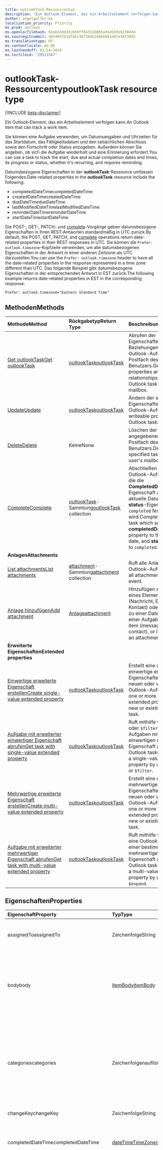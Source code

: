 ```yaml
---
title: outlookTask-Ressourcentyp
description: 'Ein Outlook-Element, das ein Arbeitselement verfolgen kann. '
author: angelgolfer-ms
localization_priority: Priority
ms.prod: outlook
ms.openlocfilehash: 63ab43dd33cb50ff643316865a942659e92304d4
ms.sourcegitcommit: 3d24047b3af46136734de2486b041e67a34f3d83
ms.translationtype: HT
ms.contentlocale: de-DE
ms.lasthandoff: 01/24/2019
ms.locfileid: "29513347"
---
```

# <a name="outlooktask-resource-type"></a><span data-ttu-id="93451-103">outlookTask-Ressourcentyp</span><span class="sxs-lookup"><span data-stu-id="93451-103">outlookTask resource type</span></span>

[!INCLUDE [beta-disclaimer](../../includes/beta-disclaimer.md)]

<span data-ttu-id="93451-104">Ein Outlook-Element, das ein Arbeitselement verfolgen kann.</span><span class="sxs-lookup"><span data-stu-id="93451-104">An Outlook item that can track a work item.</span></span> 

<span data-ttu-id="93451-105">Sie können eine Aufgabe verwenden, um Datumsangaben und Uhrzeiten für das Startdatum, das Fälligkeitsdatum und den tatsächlichen Abschluss sowie den Fortschritt oder Status anzugeben. Außerdem können Sie angeben, ob sich die Aufgabe wiederholt und eine Erinnerung erfordert.</span><span class="sxs-lookup"><span data-stu-id="93451-105">You can use a task to track the start, due and actual completion dates and times, its progress or status, whether it's recurring, and requires reminding.</span></span>

<span data-ttu-id="93451-106">Datumsbezogene Eigenschaften in der **outlookTask**-Ressource umfassen Folgendes:</span><span class="sxs-lookup"><span data-stu-id="93451-106">Date-related properties in the **outlookTask** resource include the following:</span></span>

- <span data-ttu-id="93451-107">completedDateTime</span><span class="sxs-lookup"><span data-stu-id="93451-107">completedDateTime</span></span>
- <span data-ttu-id="93451-108">createdDateTime</span><span class="sxs-lookup"><span data-stu-id="93451-108">createdDateTime</span></span>
- <span data-ttu-id="93451-109">dueDateTime</span><span class="sxs-lookup"><span data-stu-id="93451-109">dueDateTime</span></span>
- <span data-ttu-id="93451-110">lastModifiedDateTime</span><span class="sxs-lookup"><span data-stu-id="93451-110">lastModifiedDateTime</span></span>
- <span data-ttu-id="93451-111">reminderDateTime</span><span class="sxs-lookup"><span data-stu-id="93451-111">reminderDateTime</span></span>
- <span data-ttu-id="93451-112">startDateTime</span><span class="sxs-lookup"><span data-stu-id="93451-112">startDateTime</span></span>

<span data-ttu-id="93451-113">Die POST-, GET-, PATCH- und [complete](../api/outlooktask-complete.md)-Vorgänge geben datumsbezogene Eigenschaften in ihren REST-Antworten standardmäßig in UTC zurück.</span><span class="sxs-lookup"><span data-stu-id="93451-113">By default, the POST, GET, PATCH, and [complete](../api/outlooktask-complete.md) operations return date-related properties in their REST responses in UTC.</span></span> <span data-ttu-id="93451-114">Sie können die `Prefer: outlook.timezone`-Kopfzeile verwenden, um alle datumsbezogenen Eigenschaften in der Antwort in einer anderen Zeitzone als UTC darzustellen.</span><span class="sxs-lookup"><span data-stu-id="93451-114">You can use the `Prefer: outlook.timezone` header to have all the date-related properties in the response represented in a time zone different than UTC.</span></span> <span data-ttu-id="93451-115">Das folgende Beispiel gibt datumsbezogene Eigenschaften in der entsprechenden Antwort in EST zurück:</span><span class="sxs-lookup"><span data-stu-id="93451-115">The following example returns date-related properties in EST in the corresponding response:</span></span>

```
Prefer: outlook.timezone="Eastern Standard Time"
```

## <a name="methods"></a><span data-ttu-id="93451-116">Methoden</span><span class="sxs-lookup"><span data-stu-id="93451-116">Methods</span></span>

| <span data-ttu-id="93451-117">Methode</span><span class="sxs-lookup"><span data-stu-id="93451-117">Method</span></span>           | <span data-ttu-id="93451-118">Rückgabetyp</span><span class="sxs-lookup"><span data-stu-id="93451-118">Return Type</span></span>    |<span data-ttu-id="93451-119">Beschreibung</span><span class="sxs-lookup"><span data-stu-id="93451-119">Description</span></span>|
|:---------------|:--------|:----------|
|[<span data-ttu-id="93451-120">Get outlookTask</span><span class="sxs-lookup"><span data-stu-id="93451-120">Get outlookTask</span></span>](../api/outlooktask-get.md) | [<span data-ttu-id="93451-121">outlookTask</span><span class="sxs-lookup"><span data-stu-id="93451-121">outlookTask</span></span>](outlooktask.md) |<span data-ttu-id="93451-122">Abrufen der Eigenschaften und Beziehungen einer Outlook-Aufgabe im Postfach des Benutzers.</span><span class="sxs-lookup"><span data-stu-id="93451-122">Get the properties and relationships of an Outlook task in the user's mailbox.</span></span>|
|[<span data-ttu-id="93451-123">Update</span><span class="sxs-lookup"><span data-stu-id="93451-123">Update</span></span>](../api/outlooktask-update.md) | [<span data-ttu-id="93451-124">outlookTask</span><span class="sxs-lookup"><span data-stu-id="93451-124">outlookTask</span></span>](outlooktask.md) |<span data-ttu-id="93451-125">Ändern der schreibbaren Eigenschaften einer Outlook-Aufgabe.</span><span class="sxs-lookup"><span data-stu-id="93451-125">Change writeable properties of an Outlook task.</span></span> |
|[<span data-ttu-id="93451-126">Delete</span><span class="sxs-lookup"><span data-stu-id="93451-126">Delete</span></span>](../api/outlooktask-delete.md) | <span data-ttu-id="93451-127">Keine</span><span class="sxs-lookup"><span data-stu-id="93451-127">None</span></span> |<span data-ttu-id="93451-128">Löschen der angegebenen Aufgabe im Postfach des Benutzers.</span><span class="sxs-lookup"><span data-stu-id="93451-128">Delete the specified task in the user's mailbox.</span></span> |
|[<span data-ttu-id="93451-129">Complete</span><span class="sxs-lookup"><span data-stu-id="93451-129">Complete</span></span>](../api/outlooktask-complete.md)|<span data-ttu-id="93451-130">[outlookTask](outlooktask.md)-Sammlung</span><span class="sxs-lookup"><span data-stu-id="93451-130">[outlookTask](outlooktask.md) collection</span></span>|<span data-ttu-id="93451-131">Abschließen einer Outlook-Aufgabe, durch die die **CompletedDateTime**-Eigenschaft auf das aktuelle Datum und die **status**-Eigenschaft auf `completed` festgelegt wird.</span><span class="sxs-lookup"><span data-stu-id="93451-131">Complete an Outlook task which sets the **completedDateTime** property to the current date, and **status** property to `completed`.</span></span>|
|<span data-ttu-id="93451-132">**Anlagen**</span><span class="sxs-lookup"><span data-stu-id="93451-132">**Attachments**</span></span>| | |
|[<span data-ttu-id="93451-133">List attachments</span><span class="sxs-lookup"><span data-stu-id="93451-133">List attachments</span></span>](../api/outlooktask-list-attachments.md) |<span data-ttu-id="93451-134">[attachment](attachment.md)-Sammlung</span><span class="sxs-lookup"><span data-stu-id="93451-134">[attachment](attachment.md) collection</span></span>| <span data-ttu-id="93451-135">Ruft alle Anlagen für eine Outlook-Aufgabe ab.</span><span class="sxs-lookup"><span data-stu-id="93451-135">Get all attachments on an event.</span></span>|
|[<span data-ttu-id="93451-136">Anlage hinzufügen</span><span class="sxs-lookup"><span data-stu-id="93451-136">Add attachment</span></span>](../api/outlooktask-post-attachments.md) |[<span data-ttu-id="93451-137">Anlage</span><span class="sxs-lookup"><span data-stu-id="93451-137">attachment</span></span>](attachment.md)| <span data-ttu-id="93451-138">Hinzufügen einer Datei, eines Elements (Nachricht, Ereignis oder Kontakt) oder eines Links zu einer Datei als Anlage einer Aufgabe.</span><span class="sxs-lookup"><span data-stu-id="93451-138">Add a file, item (message, event or contact), or link to a file as an attachment to a task.</span></span>|
|<span data-ttu-id="93451-139">**Erweiterte Eigenschaften**</span><span class="sxs-lookup"><span data-stu-id="93451-139">**Extended properties**</span></span>| | |
|[<span data-ttu-id="93451-140">Einwertige erweiterte Eigenschaft erstellen</span><span class="sxs-lookup"><span data-stu-id="93451-140">Create single-value extended property</span></span>](../api/singlevaluelegacyextendedproperty-post-singlevalueextendedproperties.md) |[<span data-ttu-id="93451-141">outlookTask</span><span class="sxs-lookup"><span data-stu-id="93451-141">outlookTask</span></span>](outlooktask.md)  |<span data-ttu-id="93451-142">Erstellt eine oder mehrere einwertige erweiterte Eigenschaften in einer neuen oder vorhandenen Outlook-Aufgabe.</span><span class="sxs-lookup"><span data-stu-id="93451-142">Create one or more single-value extended properties in a new or existing Outlook task.</span></span>   |
|[<span data-ttu-id="93451-143">Aufgabe mit erweiterter einwertiger Eigenschaft abrufen</span><span class="sxs-lookup"><span data-stu-id="93451-143">Get task with single-value extended property</span></span>](../api/singlevaluelegacyextendedproperty-get.md)  | [<span data-ttu-id="93451-144">outlookTask</span><span class="sxs-lookup"><span data-stu-id="93451-144">outlookTask</span></span>](outlooktask.md) | <span data-ttu-id="93451-145">Ruft mithilfe von `$expand` oder `$filter` Outlook-Aufgaben mit einer einwertigen erweiterten Eigenschaft ab.</span><span class="sxs-lookup"><span data-stu-id="93451-145">Get Outlook tasks that contain a single-value extended property by using `$expand` or `$filter`.</span></span> |
|[<span data-ttu-id="93451-146">Mehrwertige erweiterte Eigenschaft erstellen</span><span class="sxs-lookup"><span data-stu-id="93451-146">Create multi-value extended property</span></span>](../api/multivaluelegacyextendedproperty-post-multivalueextendedproperties.md) | [<span data-ttu-id="93451-147">outlookTask</span><span class="sxs-lookup"><span data-stu-id="93451-147">outlookTask</span></span>](outlooktask.md) | <span data-ttu-id="93451-148">Erstellt eine oder mehrere mehrwertige erweiterte Eigenschaften in einer neuen oder vorhandenen Outlook-Aufgabe.</span><span class="sxs-lookup"><span data-stu-id="93451-148">Create one or more multi-value extended properties in a new or existing Outlook task.</span></span>  |
|[<span data-ttu-id="93451-149">Aufgabe mit erweiterter mehrwertiger Eigenschaft abrufen</span><span class="sxs-lookup"><span data-stu-id="93451-149">Get task with multi-value extended property</span></span>](../api/multivaluelegacyextendedproperty-get.md)  | [<span data-ttu-id="93451-150">outlookTask</span><span class="sxs-lookup"><span data-stu-id="93451-150">outlookTask</span></span>](outlooktask.md) | <span data-ttu-id="93451-151">Ruft mithilfe von `$expand` eine Outlook-Aufgabe mit einer bestimmten mehrwertigen erweiterten Eigenschaft ab.</span><span class="sxs-lookup"><span data-stu-id="93451-151">Get an Outlook task that contains a multi-value extended property by using `$expand`.</span></span> |

## <a name="properties"></a><span data-ttu-id="93451-152">Eigenschaften</span><span class="sxs-lookup"><span data-stu-id="93451-152">Properties</span></span>
| <span data-ttu-id="93451-153">Eigenschaft</span><span class="sxs-lookup"><span data-stu-id="93451-153">Property</span></span>     | <span data-ttu-id="93451-154">Typ</span><span class="sxs-lookup"><span data-stu-id="93451-154">Type</span></span>   |<span data-ttu-id="93451-155">Beschreibung</span><span class="sxs-lookup"><span data-stu-id="93451-155">Description</span></span>|
|:---------------|:--------|:----------|
|<span data-ttu-id="93451-156">assignedTo</span><span class="sxs-lookup"><span data-stu-id="93451-156">assignedTo</span></span>|<span data-ttu-id="93451-157">Zeichenfolge</span><span class="sxs-lookup"><span data-stu-id="93451-157">String</span></span>|<span data-ttu-id="93451-158">Der Name der Person, der die Aufgabe zugewiesen wurde.</span><span class="sxs-lookup"><span data-stu-id="93451-158">The name of the person who has been assigned the task.</span></span>|
|<span data-ttu-id="93451-159">body</span><span class="sxs-lookup"><span data-stu-id="93451-159">body</span></span>|[<span data-ttu-id="93451-160">itemBody</span><span class="sxs-lookup"><span data-stu-id="93451-160">itemBody</span></span>](itembody.md)|<span data-ttu-id="93451-161">Der Aufgabentext, der in der Regel Informationen zu der Aufgabe enthält.</span><span class="sxs-lookup"><span data-stu-id="93451-161">The task body that typically contains information about the task.</span></span> <span data-ttu-id="93451-162">Beachten Sie, dass nur der HTML-Typ unterstützt wird.</span><span class="sxs-lookup"><span data-stu-id="93451-162">Note that only HTML type is supported.</span></span>|
|<span data-ttu-id="93451-163">categories</span><span class="sxs-lookup"><span data-stu-id="93451-163">categories</span></span>|<span data-ttu-id="93451-164">Zeichenfolgenauflistung</span><span class="sxs-lookup"><span data-stu-id="93451-164">String collection</span></span>|<span data-ttu-id="93451-165">Die Kategorien, die mit der Aufgabe verknüpft sind.</span><span class="sxs-lookup"><span data-stu-id="93451-165">The categories associated with the task.</span></span> <span data-ttu-id="93451-166">Jede Kategorie entspricht der **displayName**-Eigenschaft einer vom Benutzer definierten [outlookCategory](outlookcategory.md).</span><span class="sxs-lookup"><span data-stu-id="93451-166">Each category corresponds to the **displayName** property of an [outlookCategory](outlookcategory.md) that the user has defined.</span></span>|
|<span data-ttu-id="93451-167">changeKey</span><span class="sxs-lookup"><span data-stu-id="93451-167">changeKey</span></span>|<span data-ttu-id="93451-168">Zeichenfolge</span><span class="sxs-lookup"><span data-stu-id="93451-168">String</span></span>|<span data-ttu-id="93451-169">Version der Aufgabe.</span><span class="sxs-lookup"><span data-stu-id="93451-169">The version of the task.</span></span>|
|<span data-ttu-id="93451-170">completedDateTime</span><span class="sxs-lookup"><span data-stu-id="93451-170">completedDateTime</span></span>|[<span data-ttu-id="93451-171">dateTimeTimeZone</span><span class="sxs-lookup"><span data-stu-id="93451-171">dateTimeTimeZone</span></span>](datetimetimezone.md)|<span data-ttu-id="93451-172">Das Datum in der angegebenen Zeitzone, an dem die Aufgabe abgeschlossen wurde.</span><span class="sxs-lookup"><span data-stu-id="93451-172">The date in the specified time zone that the task was finished.</span></span>|
|<span data-ttu-id="93451-173">createdDateTime</span><span class="sxs-lookup"><span data-stu-id="93451-173">createdDateTime</span></span>|<span data-ttu-id="93451-174">DateTimeOffset</span><span class="sxs-lookup"><span data-stu-id="93451-174">DateTimeOffset</span></span>|<span data-ttu-id="93451-175">Das Datum und die Uhrzeit der Erstellung der Aufgabe.</span><span class="sxs-lookup"><span data-stu-id="93451-175">The date and time when the task was created.</span></span> <span data-ttu-id="93451-176">Die Standardeinstellung ist UTC.</span><span class="sxs-lookup"><span data-stu-id="93451-176">By default, it is in UTC.</span></span> <span data-ttu-id="93451-177">Sie können eine benutzerdefinierte Zeitzone im Anforderungsheader bereitstellen.</span><span class="sxs-lookup"><span data-stu-id="93451-177">You can provide a custom time zone in the request header.</span></span> <span data-ttu-id="93451-178">Der Wert der Eigenschaft verwendet das ISO 8601-Format.</span><span class="sxs-lookup"><span data-stu-id="93451-178">The property value uses ISO 8601 format.</span></span> <span data-ttu-id="93451-179">Mitternacht UTC-Zeit am 1. Januar 2014 würde z. B. wie folgt aussehen: `'2014-01-01T00:00:00Z'`.</span><span class="sxs-lookup"><span data-stu-id="93451-179">For example, midnight UTC on Jan 1, 2014 would look like this: `'2014-01-01T00:00:00Z'`.</span></span>|
|<span data-ttu-id="93451-180">dueDateTime</span><span class="sxs-lookup"><span data-stu-id="93451-180">dueDateTime</span></span>|[<span data-ttu-id="93451-181">dateTimeTimeZone</span><span class="sxs-lookup"><span data-stu-id="93451-181">dateTimeTimeZone</span></span>](datetimetimezone.md)|<span data-ttu-id="93451-182">Das Datum in der angegebenen Zeitzone, in der die Aufgabe abgeschlossen werden soll.</span><span class="sxs-lookup"><span data-stu-id="93451-182">The date in the specified time zone that the task is to be finished.</span></span>|
|<span data-ttu-id="93451-183">hasAttachments</span><span class="sxs-lookup"><span data-stu-id="93451-183">hasAttachments</span></span>|<span data-ttu-id="93451-184">Boolescher Wert</span><span class="sxs-lookup"><span data-stu-id="93451-184">Boolean</span></span>|<span data-ttu-id="93451-185">„true“, wenn die Aufgabe Anlagen hat.</span><span class="sxs-lookup"><span data-stu-id="93451-185">Set to true if the task has attachments.</span></span>|
|<span data-ttu-id="93451-186">id</span><span class="sxs-lookup"><span data-stu-id="93451-186">id</span></span>|<span data-ttu-id="93451-187">Zeichenfolge</span><span class="sxs-lookup"><span data-stu-id="93451-187">String</span></span>|<span data-ttu-id="93451-188">Der eindeutige Bezeichner der Aufgabe.</span><span class="sxs-lookup"><span data-stu-id="93451-188">The unique identifier of the task.</span></span> <span data-ttu-id="93451-189">Schreibgeschützt.</span><span class="sxs-lookup"><span data-stu-id="93451-189">Read-only.</span></span>|
|<span data-ttu-id="93451-190">importance</span><span class="sxs-lookup"><span data-stu-id="93451-190">importance</span></span>|<span data-ttu-id="93451-191">Zeichenfolge</span><span class="sxs-lookup"><span data-stu-id="93451-191">string</span></span>|<span data-ttu-id="93451-192">Die Wichtigkeit des Ereignisses.</span><span class="sxs-lookup"><span data-stu-id="93451-192">The importance of the event.</span></span> <span data-ttu-id="93451-193">Mögliche Werte sind: `low`, `normal` und `high`.</span><span class="sxs-lookup"><span data-stu-id="93451-193">Possible values are: `low`, `normal`, `high`.</span></span>|
|<span data-ttu-id="93451-194">isReminderOn</span><span class="sxs-lookup"><span data-stu-id="93451-194">isReminderOn</span></span>|<span data-ttu-id="93451-195">Boolescher Wert</span><span class="sxs-lookup"><span data-stu-id="93451-195">Boolean</span></span>|<span data-ttu-id="93451-196">„true“, wenn eingestellt ist, dass der Benutzer an die Aufgabe erinnert werden soll.</span><span class="sxs-lookup"><span data-stu-id="93451-196">Set to true if an alert is set to remind the user of the event.</span></span>|
|<span data-ttu-id="93451-197">lastModifiedDateTime</span><span class="sxs-lookup"><span data-stu-id="93451-197">lastModifiedDateTime</span></span>|<span data-ttu-id="93451-198">DateTimeOffset</span><span class="sxs-lookup"><span data-stu-id="93451-198">DateTimeOffset</span></span>|<span data-ttu-id="93451-199">Datum und Uhrzeit der letzten Änderung der Aufgabe.</span><span class="sxs-lookup"><span data-stu-id="93451-199">The date and time when the task was last modified.</span></span> <span data-ttu-id="93451-200">Die Standardeinstellung ist UTC.</span><span class="sxs-lookup"><span data-stu-id="93451-200">By default, it is in UTC.</span></span> <span data-ttu-id="93451-201">Sie können eine benutzerdefinierte Zeitzone im Anforderungsheader bereitstellen.</span><span class="sxs-lookup"><span data-stu-id="93451-201">You can provide a custom time zone in the request header.</span></span> <span data-ttu-id="93451-202">Der Eigenschaftswert verwendet das ISO 8601-Format, und die Angabe erfolgt immer in UTC-Zeit.</span><span class="sxs-lookup"><span data-stu-id="93451-202">The property value uses ISO 8601 format and is always in UTC time.</span></span> <span data-ttu-id="93451-203">Mitternacht UTC-Zeit am 1. Januar 2014 würde z. B. wie folgt aussehen: `'2014-01-01T00:00:00Z'`.</span><span class="sxs-lookup"><span data-stu-id="93451-203">For example, midnight UTC on Jan 1, 2014 would look like this: `'2014-01-01T00:00:00Z'`.</span></span>|
|<span data-ttu-id="93451-204">owner</span><span class="sxs-lookup"><span data-stu-id="93451-204">owner</span></span>|<span data-ttu-id="93451-205">Zeichenfolge</span><span class="sxs-lookup"><span data-stu-id="93451-205">String</span></span>|<span data-ttu-id="93451-206">Der Name der Person, die die Aufgabe erstellt hat.</span><span class="sxs-lookup"><span data-stu-id="93451-206">The name of the person who created the task.</span></span>|
|<span data-ttu-id="93451-207">parentFolderId</span><span class="sxs-lookup"><span data-stu-id="93451-207">parentFolderId</span></span>|<span data-ttu-id="93451-208">Zeichenfolge</span><span class="sxs-lookup"><span data-stu-id="93451-208">String</span></span>|<span data-ttu-id="93451-209">Der eindeutige Bezeichner für den übergeordneten Ordner der Aufgabe.</span><span class="sxs-lookup"><span data-stu-id="93451-209">The unique identifier for the task's parent folder.</span></span>|
|<span data-ttu-id="93451-210">recurrence</span><span class="sxs-lookup"><span data-stu-id="93451-210">recurrence</span></span>|[<span data-ttu-id="93451-211">patternedRecurrence</span><span class="sxs-lookup"><span data-stu-id="93451-211">patternedRecurrence</span></span>](patternedrecurrence.md)|<span data-ttu-id="93451-212">Das Serienmuster für die Aufgabe.</span><span class="sxs-lookup"><span data-stu-id="93451-212">The recurrence pattern for the task.</span></span>|
|<span data-ttu-id="93451-213">reminderDateTime</span><span class="sxs-lookup"><span data-stu-id="93451-213">reminderDateTime</span></span>|[<span data-ttu-id="93451-214">dateTimeTimeZone</span><span class="sxs-lookup"><span data-stu-id="93451-214">dateTimeTimeZone</span></span>](datetimetimezone.md)|<span data-ttu-id="93451-215">Datum und Uhrzeit für eine Erinnerung der Aufgabe.</span><span class="sxs-lookup"><span data-stu-id="93451-215">The date and time for a reminder alert of the task to occur.</span></span>|
|<span data-ttu-id="93451-216">sensitivity</span><span class="sxs-lookup"><span data-stu-id="93451-216">sensitivity</span></span>|<span data-ttu-id="93451-217">Zeichenfolge</span><span class="sxs-lookup"><span data-stu-id="93451-217">string</span></span>|<span data-ttu-id="93451-218">Gibt den Grad des Datenschutzes für die Aufgabe an.</span><span class="sxs-lookup"><span data-stu-id="93451-218">Indicates the level of privacy for the task.</span></span> <span data-ttu-id="93451-219">Mögliche Werte: `normal`, `personal`, `private`, `confidential`</span><span class="sxs-lookup"><span data-stu-id="93451-219">Possible values are: `normal`, `personal`, `private`, `confidential`.</span></span>|
|<span data-ttu-id="93451-220">startDateTime</span><span class="sxs-lookup"><span data-stu-id="93451-220">startDateTime</span></span>|[<span data-ttu-id="93451-221">dateTimeTimeZone</span><span class="sxs-lookup"><span data-stu-id="93451-221">dateTimeTimeZone</span></span>](datetimetimezone.md)|<span data-ttu-id="93451-222">Das Datum in der angegebenen Zeitzone, an dem die Aufgabe begonnen werden soll.</span><span class="sxs-lookup"><span data-stu-id="93451-222">The date in the specified time zone when the task is to begin.</span></span>|
|<span data-ttu-id="93451-223">status</span><span class="sxs-lookup"><span data-stu-id="93451-223">status</span></span>|<span data-ttu-id="93451-224">Zeichenfolge</span><span class="sxs-lookup"><span data-stu-id="93451-224">string</span></span>|<span data-ttu-id="93451-225">Gibt den Status oder den Fortschritt der Aufgabe an.</span><span class="sxs-lookup"><span data-stu-id="93451-225">Indicates the state or progress of the task.</span></span> <span data-ttu-id="93451-226">Mögliche Werte: `notStarted`, `inProgress`, `completed`, `waitingOnOthers`, `deferred`.</span><span class="sxs-lookup"><span data-stu-id="93451-226">Possible values are: `notStarted`, `inProgress`, `completed`, `waitingOnOthers`, `deferred`.</span></span>|
|<span data-ttu-id="93451-227">subject</span><span class="sxs-lookup"><span data-stu-id="93451-227">subject</span></span>|<span data-ttu-id="93451-228">Zeichenfolge</span><span class="sxs-lookup"><span data-stu-id="93451-228">String</span></span>|<span data-ttu-id="93451-229">Eine kurze Beschreibung oder ein Titel für die Aufgabe.</span><span class="sxs-lookup"><span data-stu-id="93451-229">A brief description or title of the task.</span></span>|

## <a name="relationships"></a><span data-ttu-id="93451-230">Beziehungen</span><span class="sxs-lookup"><span data-stu-id="93451-230">Relationships</span></span>
| <span data-ttu-id="93451-231">Beziehung</span><span class="sxs-lookup"><span data-stu-id="93451-231">Relationship</span></span> | <span data-ttu-id="93451-232">Typ</span><span class="sxs-lookup"><span data-stu-id="93451-232">Type</span></span>   |<span data-ttu-id="93451-233">Beschreibung</span><span class="sxs-lookup"><span data-stu-id="93451-233">Description</span></span>|
|:---------------|:--------|:----------|
|<span data-ttu-id="93451-234">attachments</span><span class="sxs-lookup"><span data-stu-id="93451-234">attachments</span></span>|<span data-ttu-id="93451-235">[attachment](attachment.md)-Sammlung</span><span class="sxs-lookup"><span data-stu-id="93451-235">[attachment](attachment.md) collection</span></span>|<span data-ttu-id="93451-236">Die Sammlung der [fileAttachment](fileattachment.md)-, [itemAttachment](itemattachment.md)- und [referenceAttachment](referenceattachment.md)-Anlagen der Aufgabe.</span><span class="sxs-lookup"><span data-stu-id="93451-236">The collection of [fileAttachment](fileattachment.md), [itemAttachment](itemattachment.md), and [referenceAttachment](referenceattachment.md) attachments for the task.</span></span>  <span data-ttu-id="93451-237">Schreibgeschützt.</span><span class="sxs-lookup"><span data-stu-id="93451-237">Read-only.</span></span> <span data-ttu-id="93451-238">Lässt NULL-Werte zu.</span><span class="sxs-lookup"><span data-stu-id="93451-238">Nullable.</span></span>|
|<span data-ttu-id="93451-239">multiValueExtendedProperties</span><span class="sxs-lookup"><span data-stu-id="93451-239">multiValueExtendedProperties</span></span>|<span data-ttu-id="93451-240">[multiValueLegacyExtendedProperty](multivaluelegacyextendedproperty.md)-Sammlung</span><span class="sxs-lookup"><span data-stu-id="93451-240">[multiValueLegacyExtendedProperty](multivaluelegacyextendedproperty.md) collection</span></span>|<span data-ttu-id="93451-241">Die Sammlung erweiterter mehrwertiger Eigenschaften, die für die Aufgabe definiert sind.</span><span class="sxs-lookup"><span data-stu-id="93451-241">The collection of multi-value extended properties defined for the task.</span></span> <span data-ttu-id="93451-242">Schreibgeschützt.</span><span class="sxs-lookup"><span data-stu-id="93451-242">Read-only.</span></span> <span data-ttu-id="93451-243">Lässt NULL-Werte zu.</span><span class="sxs-lookup"><span data-stu-id="93451-243">Nullable.</span></span>|
|<span data-ttu-id="93451-244">singleValueExtendedProperties</span><span class="sxs-lookup"><span data-stu-id="93451-244">singleValueExtendedProperties</span></span>|<span data-ttu-id="93451-245">[singleValueLegacyExtendedProperty](singlevaluelegacyextendedproperty.md)-Sammlung</span><span class="sxs-lookup"><span data-stu-id="93451-245">[singleValueLegacyExtendedProperty](singlevaluelegacyextendedproperty.md) collection</span></span>|<span data-ttu-id="93451-246">Die Sammlung erweiterter einwertiger Eigenschaften, die für die Aufgabe definiert sind.</span><span class="sxs-lookup"><span data-stu-id="93451-246">The collection of single-value extended properties defined for the task.</span></span> <span data-ttu-id="93451-247">Schreibgeschützt.</span><span class="sxs-lookup"><span data-stu-id="93451-247">Read-only.</span></span> <span data-ttu-id="93451-248">Lässt Nullwerte zu.</span><span class="sxs-lookup"><span data-stu-id="93451-248">Nullable.</span></span>|

## <a name="json-representation"></a><span data-ttu-id="93451-249">JSON-Darstellung</span><span class="sxs-lookup"><span data-stu-id="93451-249">JSON representation</span></span>
<span data-ttu-id="93451-250">Es folgt eine JSON-Darstellung der Ressource.</span><span class="sxs-lookup"><span data-stu-id="93451-250">Here is a JSON representation of the resource.</span></span>

<!-- {
  "blockType": "resource",
  "optionalProperties": [
    "attachments",
    "singleValueExtendedProperties",
    "multiValueExtendedProperties"
  ],
  "@odata.type": "microsoft.graph.outlookTask"
}-->

```json
{
  "assignedTo": "String",
  "body": {"@odata.type": "microsoft.graph.itemBody"},
  "categories": ["String"],
  "changeKey": "String",
  "completedDateTime": {"@odata.type": "microsoft.graph.dateTimeTimeZone"},
  "createdDateTime": "String (timestamp)",
  "dueDateTime": {"@odata.type": "microsoft.graph.dateTimeTimeZone"},
  "hasAttachments": true,
  "id": "String (identifier)",
  "importance": "string",
  "isReminderOn": true,
  "lastModifiedDateTime": "String (timestamp)",
  "owner": "String",
  "parentFolderId": "String",
  "recurrence": {"@odata.type": "microsoft.graph.patternedRecurrence"},
  "reminderDateTime": {"@odata.type": "microsoft.graph.dateTimeTimeZone"},
  "sensitivity": "string",
  "startDateTime": {"@odata.type": "microsoft.graph.dateTimeTimeZone"},
  "status": "string",
  "subject": "String"
}

```

<!-- uuid: 8fcb5dbc-d5aa-4681-8e31-b001d5168d79
2015-10-25 14:57:30 UTC -->
<!--
{
  "type": "#page.annotation",
  "description": "outlookTask resource",
  "keywords": "",
  "section": "documentation",
  "tocPath": "",
  "suppressions": [
    "Error: /api-reference/beta/resources/outlooktask.md:\r\n      Exception processing links.\r\n    System.ArgumentException: Link Definition was null. Link text: !INCLUDE [beta-disclaimer](../../includes/beta-disclaimer.md)\r\n      at ApiDoctor.Validation.DocFile.get_LinkDestinations()\r\n      at ApiDoctor.Validation.DocSet.ValidateLinks(Boolean includeWarnings, String[] relativePathForFiles, IssueLogger issues, Boolean requireFilenameCaseMatch, Boolean printOrphanedFiles)"
  ]
}
-->
